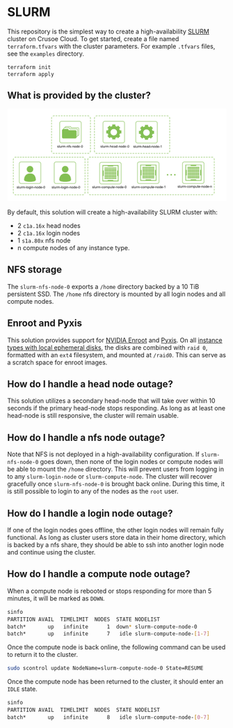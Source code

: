 # SLURM
This repository is the simplest way to create a high-availability
[SLURM](https://slurm.schedmd.com/quickstart.html) cluster on Crusoe Cloud.
To get started, create a file named `terraform.tfvars` with the cluster
parameters. For example `.tfvars` files, see the `examples` directory.
```
terraform init
terraform apply
```

## What is provided by the cluster?
![cluster architecture](docs/img/slurm.png)

By default, this solution will create a high-availability SLURM cluster with:
* 2 `c1a.16x` head nodes
* 2 `c1a.16x` login nodes
* 1 `s1a.80x` nfs node
* n compute nodes of any instance type.

## NFS storage
The `slurm-nfs-node-0` exports a `/home` directory backed by a 10 TiB persistent
SSD. The `/home` nfs directory is mounted by all login nodes and all compute nodes. 

## Enroot and Pyxis
This solution provides support for [NVIDIA Enroot](https://github.com/nvidia/enroot)
and [Pyxis](https://github.com/NVIDIA/pyxis). On all
[instance types with local ephemeral disks](https://docs.crusoecloud.com/compute/virtual-machines/overview/index.html),
the disks are combined with `raid 0`, formatted with an `ext4` filesystem, and mounted
at `/raid0`. This can serve as a scratch space for enroot images.

## How do I handle a head node outage?
This solution utilizes a secondary head-node that will take over within 10
seconds if the primary head-node stops responding. As long as at least one
head-node is still responsive, the cluster will remain usable.

## How do I handle a nfs node outage?
Note that NFS is not deployed in a high-availability configuration.
If `slurm-nfs-node-0` goes down, then none of the login nodes or compute
nodes will be able to mount the `/home` directory. This will prevent users
from logging in to any `slurm-login-node` or `slurm-compute-node`. The cluster
will recover gracefully once `slurm-nfs-node-0` is brought back online. 
During this time, it is still possible to login to any of the nodes as
the `root` user.

## How do I handle a login node outage?
If one of the login nodes goes offline, the other login nodes will remain
fully functional. As long as cluster users store data in their home directory,
which is backed by a nfs share, they should be able to ssh into another login
node and continue using the cluster.

## How do I handle a compute node outage?
When a compute node is rebooted or stops responding for more than 5 minutes,
it will be marked as `DOWN`.

```bash
sinfo
PARTITION AVAIL  TIMELIMIT  NODES  STATE NODELIST
batch*       up   infinite      1  down* slurm-compute-node-0
batch*       up   infinite      7   idle slurm-compute-node-[1-7]
```

Once the compute node is back online, the following command can be used to return
it to the cluster.
```bash
sudo scontrol update NodeName=slurm-compute-node-0 State=RESUME
```

Once the compute node has been returned to the cluster, it should enter an `IDLE` state.
```bash
sinfo
PARTITION AVAIL  TIMELIMIT  NODES  STATE NODELIST
batch*       up   infinite      8   idle slurm-compute-node-[0-7]
```
